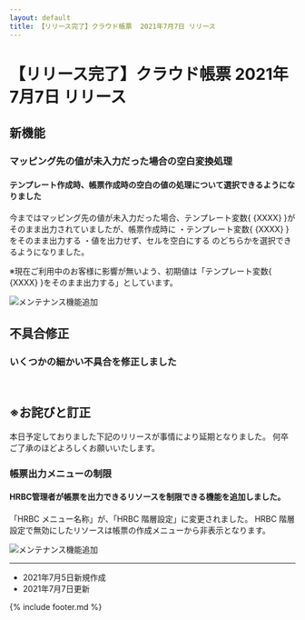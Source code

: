 ```yaml
---
layout: default
title: 【リリース完了】クラウド帳票  2021年7月7日 リリース
---
```


# 【リリース完了】クラウド帳票  2021年7月7日 リリース 

## 新機能

### マッピング先の値が未入力だった場合の空白変換処理

#### テンプレート作成時、帳票作成時の空白の値の処理について選択できるようになりました

今まではマッピング先の値が未入力だった場合、テンプレート変数{ {XXXX} }がそのまま出力されていましたが、帳票作成時に
・テンプレート変数{ {XXXX} }をそのまま出力する
・値を出力せず、セルを空白にする
のどちらかを選択できるようになりました。

※現在ご利用中のお客様に影響が無いよう、初期値は「テンプレート変数{ {XXXX} }をそのまま出力する」としています。


![メンテナンス機能追加](images/20210707/rl210707_1.png)

## 不具合修正

### いくつかの細かい不具合を修正しました

<br>

## ※お詫びと訂正
本日予定しておりました下記のリリースが事情により延期となりました。
何卒ご了承のほどよろしくお願いいたします。

### 帳票出力メニューの制限

#### HRBC管理者が帳票を出力できるリソースを制限できる機能を追加しました。
「HRBC メニュー名称」が、「HRBC 階層設定」に変更されました。
HRBC 階層設定で無効にしたリソースは帳票の作成メニューから非表示となります。


![メンテナンス機能追加](images/20210707/rl210707_2.png)



-----
* 2021年7月5日新規作成
* 2021年7月7日更新

{% include footer.md %}
